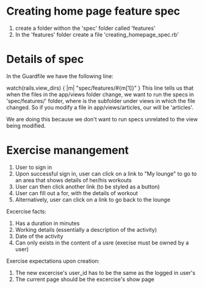 Creating home page feature spec
=================================

1. create a folder withon the 'spec' folder called 'features'
2. In the 'features' folder create a file 'creating_homepage_spec.rb'


Details of spec
==================

In the Guardfile we have the following line:

watch(rails.view_dirs) { |m| "spec/features/#{m[1]}" }
This line tells us that when the files in the app/views folder change, we want to run the specs in 'spec/features/<folder>' folder, where <folder> is the subfolder under views in which the file changed. So if you modify a file in app/views/articles, our <folder> will be 'articles'.

We are doing this because we don't want to run specs unrelated to the view being modified.


Exercise manangement
===================
1. User to sign in
2. Upon successful sign in, user can click on a link to "My lounge" to go to an area that shows details of her/his workouts
3. User can then click another link (to be styled as a button)
4. User can fill out a for, with the details of workout
5. Alternatively, user can click on a link to go back to the lounge

Excercise facts:
  1. Has a duration in minutes
  2. Working details (essentially a description of the activity)
  3. Date of the activity
  4. Can only exists in the content of a usre (execise must be owned by a user)

Exercise expectations upon creation:
  1. The new excercise's user_id has to be the same as the logged in user's
  2. The current page should be the excercise's show page
